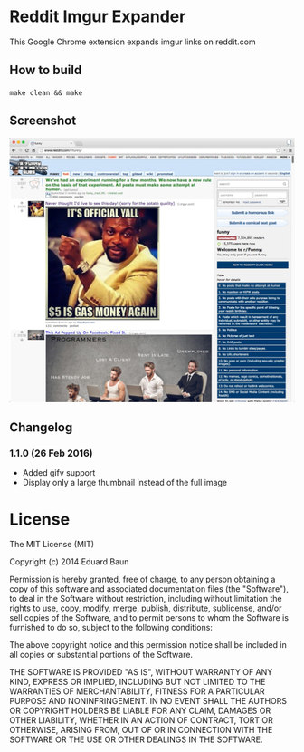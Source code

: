# Reddit Imgur Expander
This Google Chrome extension expands imgur links on reddit.com

## How to build
`make clean && make`

## Screenshot
![](screenshot.jpg)

## Changelog
### 1.1.0 (26 Feb 2016)
- Added gifv support
- Display only a large thumbnail instead of the full image

# License

The MIT License (MIT)

Copyright (c) 2014 Eduard Baun

Permission is hereby granted, free of charge, to any person obtaining a copy
of this software and associated documentation files (the "Software"), to deal
in the Software without restriction, including without limitation the rights
to use, copy, modify, merge, publish, distribute, sublicense, and/or sell
copies of the Software, and to permit persons to whom the Software is
furnished to do so, subject to the following conditions:

The above copyright notice and this permission notice shall be included in
all copies or substantial portions of the Software.

THE SOFTWARE IS PROVIDED "AS IS", WITHOUT WARRANTY OF ANY KIND, EXPRESS OR
IMPLIED, INCLUDING BUT NOT LIMITED TO THE WARRANTIES OF MERCHANTABILITY,
FITNESS FOR A PARTICULAR PURPOSE AND NONINFRINGEMENT. IN NO EVENT SHALL THE
AUTHORS OR COPYRIGHT HOLDERS BE LIABLE FOR ANY CLAIM, DAMAGES OR OTHER
LIABILITY, WHETHER IN AN ACTION OF CONTRACT, TORT OR OTHERWISE, ARISING FROM,
OUT OF OR IN CONNECTION WITH THE SOFTWARE OR THE USE OR OTHER DEALINGS IN
THE SOFTWARE.
